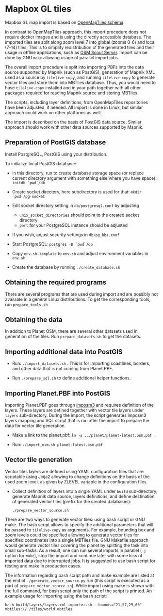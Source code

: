 # Mapbox GL tiles

Mapbox GL map import is based on [OpenMapTiles schema](https://github.com/openmaptiles/openmaptiles).

In contrast to OpenMapTiles approach, this import procedure does not require docker images and is using the directly accessible database. The imported tiles are split along zoom level 7 into global (zooms 0-6) and local (7-14) tiles. This is to simplify redistribution of the generated tiles and their usage in offline applications, such as [OSM Scout Server](https://rinigus.github.io/osmscout-server). Import can be done by GNU `make` allowing usage of parallel import jobs.

The overall import procedure is split into importing PBFs into the data source supported by Mapnik (such as PostGIS), generation of Mapnik XML used as a source by `tilelive-copy`, and running `tilelive-copy` to generate vector tiles and store them into MBTiles database. Thus, you would need to have `tilelive-copy` installed and in your path together with all other packages required for reading Mapnik source and storing MBTiles.

The scripts, including layer definitions, from OpenMapTiles repositories have been adjusted, if needed. All import is done in Linux, but similar approach could work on other platforms as well.

The import is described on the basis of PostGIS data source. Similar approach should work with other data sources supported by Mapnik.

## Preparation of PostGIS database

Install PostgreSQL, PostGIS using your distribution.

To initialize local PostGIS database:

* In this directory, run to create database storage space (or replace current directory argument with something else where you have space): ```initdb `pwd`/db```

* Create socket directory, here subdirectory is used for that: ```mkdir `pwd`/pg-socket```

* Edit socket directory setting in `db/postgresql.conf` by adjusting
  * `unix_socket_directories` should point to the created socket directory
  * `port` for your PostgreSQL instance should be adjusted

* If you wish, adjust security settings in `db/pg_hba.conf`

* Start PostgreSQL: ```postgres -D `pwd`/db```

* Copy `env.sh-template` to `env.sh` and adjust environment variables in `env.sh`

* Create the database by running `./create_database.sh`

## Obtaining the required programs

There are several programs that are used during import and are possibly not available in a general Linux distributions. To get the corresponding tools, run `prepare_tools.sh`

## Obtaining the data

In addition to Planet OSM, there are several other datasets used in generation of the tiles. Run `prepare_datasets.sh` to get the datasets.

## Importing additional data into PostGIS

* Run: `./import_datasets.sh` . This is for importing coastlines, borders, and other data that is not coming from Planet PBF.

* Run `./prepare_sql.sh` to define additional helper functions.

## Importing Planet.PBF into PostGIS

Importing Planet.PBF goes through [imposm3](https://github.com/omniscale/imposm3) and requires definition of the layers. These layers are defined together with vector tile layers under `layers` sub-directory. During the import, the script generates imposm3 layers mapping and SQL script that is run after the import to prepare the data for vector tile generation.

* Make a link to the planet.pbf: `ln -s ../planet/planet-latest.osm.pbf .`

* Run: `./import_osm.sh planet-latest.osm.pbf`

## Vector tile generation

Vector tiles layers are defined using YAML configuration files that are scriptable using Jinja2 allowing to change definitions on the basis of the used zoom level, as given by ZLEVEL variable in the configuration files.

* Collect definition of layers into a single YAML under `build` sub-directory; generate Mapnik data source, layers definitions, and define destination of generated vector tiles (prefix for the created databases):
  ```
  ./prepare_vector_source.sh
  ```

There are two ways to generate vector tiles: using bash script or GNU make. The bash script allows to specify the additional parameters that will be passed to `tilelive-copy` as arguments. For example, bounding box and zoom levels could be specified allowing to generate vector tiles for specified coordinates into a single MBTiles file. GNU Makefile approach would generate vector tiles covering the planet by splitting the task into small sub-tasks. As a result, one can run several imports in parallel (`-j` option for `make`), stop the import and continue later with some loss of imported data due to interrupted jobs. It is suggested to use bash script for testing and make in production cases.

The information regarding bash script path and make example are listed at the end of `./generate_vector_source.py` run (this script is executed as a part of `prepare_vector_source.sh`). While import using make is shown with the full command, for bash script only the path of the script is printed. An example usage for importing using the bash script:

```
bash build/layers/layers.xml-importer.sh --bounds="21,57,29,60" mbtiles://./tiles/world.mbtiles
```
